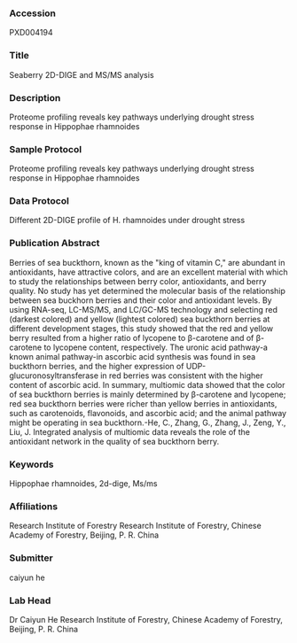 ### Accession
PXD004194

### Title
Seaberry 2D-DIGE and MS/MS analysis

### Description
Proteome profiling reveals key pathways underlying drought stress response in Hippophae rhamnoides

### Sample Protocol
Proteome profiling reveals key pathways underlying drought stress response in Hippophae rhamnoides

### Data Protocol
Different 2D-DIGE profile of H. rhamnoides under drought stress

### Publication Abstract
Berries of sea buckthorn, known as the "king of vitamin C," are abundant in antioxidants, have attractive colors, and are an excellent material with which to study the relationships between berry color, antioxidants, and berry quality. No study has yet determined the molecular basis of the relationship between sea buckhorn berries and their color and antioxidant levels. By using RNA-seq, LC-MS/MS, and LC/GC-MS technology and selecting red (darkest colored) and yellow (lightest colored) sea buckthorn berries at different development stages, this study showed that the red and yellow berry resulted from a higher ratio of lycopene to &#x3b2;-carotene and of &#x3b2;-carotene to lycopene content, respectively. The uronic acid pathway-a known animal pathway-in ascorbic acid synthesis was found in sea buckthorn berries, and the higher expression of UDP-glucuronosyltransferase in red berries was consistent with the higher content of ascorbic acid. In summary, multiomic data showed that the color of sea buckthorn berries is mainly determined by &#x3b2;-carotene and lycopene; red sea buckthorn berries were richer than yellow berries in antioxidants, such as carotenoids, flavonoids, and ascorbic acid; and the animal pathway might be operating in sea buckthorn.-He, C., Zhang, G., Zhang, J., Zeng, Y., Liu, J. Integrated analysis of multiomic data reveals the role of the antioxidant network in the quality of sea buckthorn berry.

### Keywords
Hippophae rhamnoides, 2d-dige, Ms/ms

### Affiliations
Research Institute of Forestry
Research Institute of Forestry, Chinese Academy of Forestry, Beijing, P. R. China

### Submitter
caiyun he

### Lab Head
Dr Caiyun He
Research Institute of Forestry, Chinese Academy of Forestry, Beijing, P. R. China


